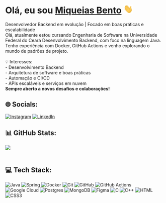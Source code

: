<h1>Olá, eu sou <a  href="https://www.linkedin.com/in/miqueias-bento-o32/">Miqueias Bento</a> <img  src="https://raw.githubusercontent.com/ABSphreak/ABSphreak/master/gifs/Hi.gif" width="30px"></h1>
Desenvolvedor Backend em evolução | Focado em boas práticas e escalabilidade<br>
Olá, atualmente estou cursando Engenharia de Software na Universidade Federal do Ceará Desenvolvimento Backend, com foco na linguagem Java. Tenho experiência com Docker,
GitHub Actions e venho explorando o mundo de padrões de projeto.<br>
<br>
💡 Interesses:<br>
- Desenvolvimento Backend<br>
- Arquitetura de software e boas práticas<br>
- Automação e CI/CD<br>
- APIs escaláveis e serviços em nuvem<br>
<b>Sempre aberto a novos desafios e colaborações!</b> <br>

## 🌐 Socials:
[![Instagram](https://img.shields.io/badge/Instagram-E4405F?style=for-the-badge&logo=instagram&logoColor=white)](https://instagram.com/https://www.instagram.com/miqueiasbto_/) 
[![LinkedIn](https://img.shields.io/badge/LinkedIn-0077B5?style=for-the-badge&logo=linkedin&logoColor=white)](https://linkedin.com/in/https://www.linkedin.com/in/miqueias-bento-o32/) 
<br>

## 📊 GitHub Stats:
![](https://github-readme-stats.vercel.app/api?username=MiqueiasBento&theme=dark&hide_border=false&include_all_commits=true&count_private=true)<br/>
<br>

## 💻 Tech Stack:
![Java](https://img.shields.io/badge/java-%23ED8B00.svg?style=for-the-badge&logo=openjdk&logoColor=white) 
![Spring](https://img.shields.io/badge/spring-%236DB33F.svg?style=for-the-badge&logo=spring&logoColor=white) 
![Docker](https://img.shields.io/badge/docker-%230db7ed.svg?style=for-the-badge&logo=docker&logoColor=white) 
![Git](https://img.shields.io/badge/git-%23F05033.svg?style=for-the-badge&logo=git&logoColor=white) 
![GitHub](https://img.shields.io/badge/github-%23121011.svg?style=for-the-badge&logo=github&logoColor=white) 
![GitHub Actions](https://img.shields.io/badge/github%20actions-%232671E5.svg?style=for-the-badge&logo=githubactions&logoColor=white) 
![Google Cloud](https://img.shields.io/badge/GoogleCloud-%234285F4.svg?style=for-the-badge&logo=google-cloud&logoColor=white) 
![Postgres](https://img.shields.io/badge/postgres-%23316192.svg?style=for-the-badge&logo=postgresql&logoColor=white) 
![MongoDB](https://img.shields.io/badge/MongoDB-4EA94B?style=for-the-badge&logo=mongodb&logoColor=white) 
![Figma](https://img.shields.io/badge/figma-%23F24E1E.svg?style=for-the-badge&logo=figma&logoColor=white) 
![C](https://img.shields.io/badge/c-%2300599C.svg?style=for-the-badge&logo=c&logoColor=white) 
![C++](https://img.shields.io/badge/c++-%2300599C.svg?style=for-the-badge&logo=c%2B%2B&logoColor=white) 
![HTML](https://img.shields.io/badge/HTML5-E34F26?style=for-the-badge&logo=html5&logoColor=white) 
![CSS3](https://img.shields.io/badge/css3-%231572B6.svg?style=for-the-badge&logo=css3&logoColor=white)

